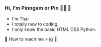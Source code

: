 ###  Hi, I’m Pinngam or Pin :fairy_woman: :stars:
- I'm Thai <br>
- I totally new to coding. <br>
- I only know the basic HTML CSS Python. <br>

:envelope_with_arrow: How to reach me > [ig](www.instagram.com/21st_horizontal/) :milky_way:

<!---
findmelily/findmelily is a ✨ special ✨ repository because its `README.md` (this file) appears on your GitHub profile.
You can click the Preview link to take a look at your changes.
--->
